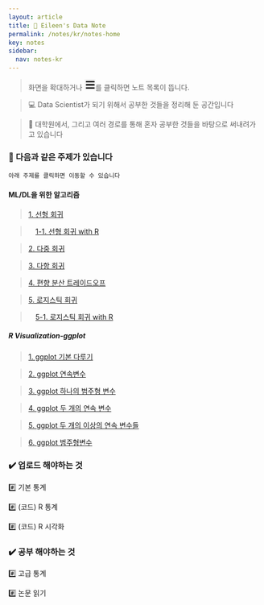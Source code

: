 ```yaml
---
layout: article
title: 📌 Eileen's Data Note
permalink: /notes/kr/notes-home
key: notes
sidebar:
  nav: notes-kr
---
```


> 화면을 확대하거나 ![Alt text](image.png)를 클릭하면 노트 목록이 뜹니다.


> 💻 Data Scientist가 되기 위해서 공부한 것들을 정리해 둔 공간입니다


> 📝 대학원에서, 그리고 여러 경로를 통해 혼자 공부한 것들을 바탕으로 써내려가고 있습니다



### 📖 다음과 같은 주제가 있습니다

```
아래 주제를 클릭하면 이동할 수 있습니다
```


#### ML/DL을 위한 알고리즘

>  [1. 선형 회귀](/algorithm/Ch01_linearReg.md) 

>  　[1-1. 선형 회귀 with R](/algorithm/Ch01_linearReg_withR.md)

>  [2. 다중 회귀](/algorithm/Ch02_multipleReg.md) 

>  [3. 다항 회귀](/algorithm/Ch03_poly) 

>  [4. 편향 분산 트레이드오프](/algorithm/Ch04_Bias-Variance-Tradeoff.md)

>  [5. 로지스틱 회귀](/algorithm/Ch05_Rogistic.md)

>  　[5-1. 로지스틱 회귀 with R](/algorithm/Ch06_classfications_R.md)


        
##### R Visualization-ggplot

> [1. ggplot 기본 다루기](R/Ch01_ggplot_1.md)

> [2. ggplot 연속변수](/R/Ch02_ggplot_2.md)

> [3. ggplot 하나의 범주형 변수](/R/Ch03_ggplot_3.md)

> [4. ggplot 두 개의 연속 변수](/R/Ch04_ggplot_4.md)

> [5. ggplot 두 개의 이상의 연속 변수들](/R/Ch05_ggplot_5.md)

> [6. ggplot 범주형변수](/R/Ch06_ggplot_6.md)



### ✔️ 업로드 해야하는 것
#️⃣ 기본 통계


#️⃣ (코드) R 통계


#️⃣ (코드) R 시각화



### ✔️ 공부 해야하는 것
#️⃣ 고급 통계


#️⃣ 논문 읽기
